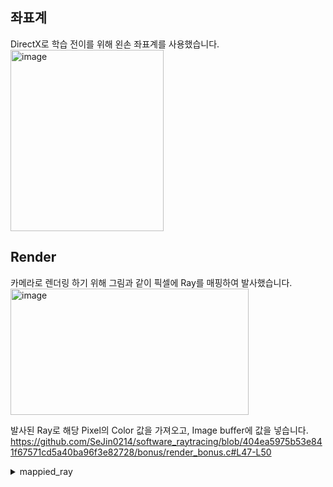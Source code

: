 
## 좌표계
DirectX로 학습 전이를 위해 왼손 좌표계를 사용했습니다.
<img width="245" height="290" alt="image" src="https://github.com/user-attachments/assets/c904ef1b-84b3-41df-9294-750fd2f5ccf1" />



## Render  
카메라로 렌더링 하기 위해 그림과 같이 픽셀에 Ray를 매핑하여 발사했습니다.  
<img width="381" height="202" alt="image" src="https://github.com/user-attachments/assets/e5a52c8a-926e-4429-b14c-29c4bc9adb0b" />

발사된 Ray로 해당 Pixel의 Color 값을 가져오고, Image buffer에 값을 넣습니다.  
https://github.com/SeJin0214/software_raytracing/blob/404ea5975b53e841f67571cd5a40ba96f3e82728/bonus/render_bonus.c#L47-L50

<details><summary>mappied_ray</summary>
https://github.com/SeJin0214/software_raytracing/blob/404ea5975b53e841f67571cd5a40ba96f3e82728/bonus/render_bonus.c#L36-L46
https://github.com/SeJin0214/software_raytracing/blob/404ea5975b53e841f67571cd5a40ba96f3e82728/bonus/render_bonus.c#L56-L71
</details>









